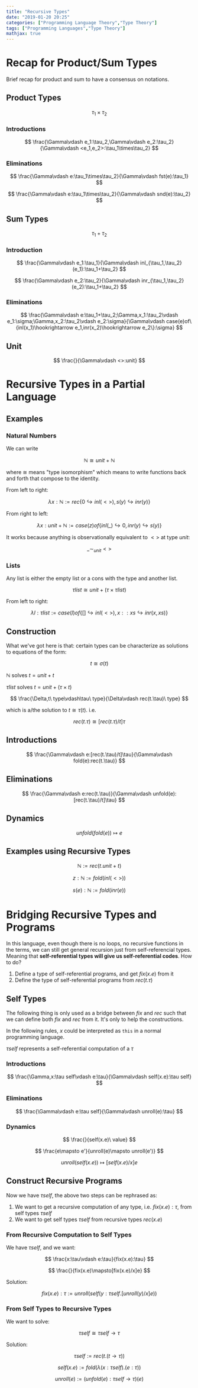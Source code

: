 ```yaml
---
title: "Recursive Types"
date: "2019-01-20 20:25"
categories: ["Programming Language Theory","Type Theory"]
tags: ["Programming Languages","Type Theory"]
mathjax: true
---
```




# Recap for Product/Sum Types

Brief recap for product and sum to have a consensus on notations.

## Product Types

$$\tau_1\times\tau_2$$

### Introductions

$$
\frac{\Gamma\vdash e_1:\tau_2,\Gamma\vdash e_2:\tau_2}{\Gamma\vdash <e_1,e_2>:\tau_1\times\tau_2}
$$

### Eliminations

$$
\frac{\Gamma\vdash e:\tau_1\times\tau_2}{\Gamma\vdash fst(e):\tau_1}
$$

$$
\frac{\Gamma\vdash e:\tau_1\times\tau_2}{\Gamma\vdash snd(e):\tau_2}
$$

## Sum Types

$$\tau_1+\tau_2$$

### Introduction

$$
\frac{\Gamma\vdash e_1:\tau_1}{\Gamma\vdash inl_{\tau_1,\tau_2}(e_1):\tau_1+\tau_2}
$$

$$
\frac{\Gamma\vdash e_2:\tau_2}{\Gamma\vdash inr_{\tau_1,\tau_2}(e_2):\tau_1+\tau_2}
$$

### Eliminations

$$
\frac{\Gamma\vdash e:\tau_1+\tau_2;\Gamma,x_1:\tau_2\vdash e_1:\sigma;\Gamma,x_2:\tau_2\vdash e_2:\sigma}{\Gamma\vdash case(e)of\{inl(x_1)\hookrightarrow e_1,inr(x_2)\hookrightarrow e_2\}:\sigma}
$$

## Unit

$$
\frac{}{\Gamma\vdash <>:unit}
$$

<!--more-->

# Recursive Types in a Partial Language

## Examples

### Natural Numbers

We can write

$$\mathbb{N}\cong unit+\mathbb{N}$$

where $\cong$ means "type isomorphism"
which means to write functions back and forth that compose to the identity.

From left to right:

$$
\lambda x:\mathbb{N}:=rec\{0\hookrightarrow inl(<>),s(y)\hookrightarrow inr(y)\}
$$

From right to left:

$$
\lambda x:unit+\mathbb{N}:=case(z)of\{inl(\_)\hookrightarrow 0,inr(y)\hookrightarrow s(y)\}
$$

It works because anything is observationally equivalent to $<>$ at type $unit$:

$$
\_\sim_{unit}<>
$$

### Lists

Any list is either the empty list or a cons with the type and another list.

$$
\tau list\cong unit+(\tau\times\tau list)
$$

From left to right:

$$
\lambda l:\tau list:=case(l)of\{[]\hookrightarrow inl(<>),x::xs\hookrightarrow inr(x,xs)\}
$$

## Construction

What we've got here is that: certain types can be characterize as solutions to equations
of the form:

$$
t\cong\sigma(t)
$$

$\mathbb{N}$ solves $t=unit+t$

$\tau list$ solves $t=unit+(\tau\times t)$


$$
\frac{\Delta,t\ type\vdash\tau\ type}{\Delta\vdash rec(t.\tau)\ type}
$$

which is a/the solution to $t\cong \tau(t)$. i.e.

$$
rec(t.\tau)\cong [rec(t.\tau)/t]\tau
$$

## Introductions

$$
\frac{\Gamma\vdash e:[rec(t.\tau)/t]\tau}{\Gamma\vdash fold(e):rec(t.\tau)}
$$

## Eliminations

$$
\frac{\Gamma\vdash e:rec(t.\tau)}{\Gamma\vdash unfold(e):[rec(t.\tau)/t]\tau}
$$

## Dynamics

$$
unfold(fold(e))\mapsto e
$$

## Examples using Recursive Types

$$
\mathbb{N}:=rec(t.unit+t)
$$

$$
z:\mathbb{N}:=fold(inl(<>))
$$

$$
s(e):\mathbb{N}:=fold(inr(e))
$$

# Bridging Recursive Types and Programs

In this language, even though there is no loops, no recursive functions in the terms,
we can still get general recursion just from self-referencial types. Meaning that
__self-referential types will give us self-referential codes__. How to do?

1. Define a type of self-referential programs, and get $fix(x.e)$ from it
2. Define the type of self-referential programs from $rec(t.\tau)$

## Self Types

The following thing is only used as a bridge between $fix$ and $rec$ such that
we can define both $fix$ and $rec$ from it. It's only to help the constructions.

In the following rules, $x$ could be interpreted as `this` in a normal programming language.

$\tau self$ represents a self-referential computation of a $\tau$

### Introductions

$$
\frac{\Gamma,x:\tau self\vdash e:\tau}{\Gamma\vdash self(x.e):\tau self}
$$

### Eliminations

$$
\frac{\Gamma\vdash e:\tau self}{\Gamma\vdash unroll(e):\tau}
$$

### Dynamics

$$
\frac{}{self(x.e)\ value}
$$

$$
\frac{e\mapsto e'}{unroll(e)\mapsto unroll(e')}
$$

$$
unroll(self(x.e))\mapsto[self(x.e)/x]e
$$

## Construct Recursive Programs

Now we have $\tau self$, the above two steps can be rephrased as:

1. We want to get a recursive computation of any type, i.e. $fix(x.e):\tau$, from self types $\tau self$
2. We want to get self types $\tau self$ from recursive types $rec(x.e)$

### From Recursive Computation to Self Types

We have $\tau self$, and we want:

$$
\frac{x:\tau\vdash e:\tau}{fix(x.e):\tau}
$$

$$
\frac{}{fix(x.e)\mapsto[fix(x.e)/x]e}
$$

Solution:

$$
fix(x.e):\tau:=unroll(self(y:\tau self.[unroll(y)/x]e))
$$

### From Self Types to Recursive Types

We want to solve:

$$
\tau self\cong \tau self\rightarrow\tau
$$

Solution:

$$
\tau self:=rec(t.(t\rightarrow\tau))
$$

$$
self(x.e):=fold(\lambda (x:\tau self).(e:\tau))
$$

$$
unroll(e):=(unfold(e):\tau self\rightarrow \tau)(e)
$$
